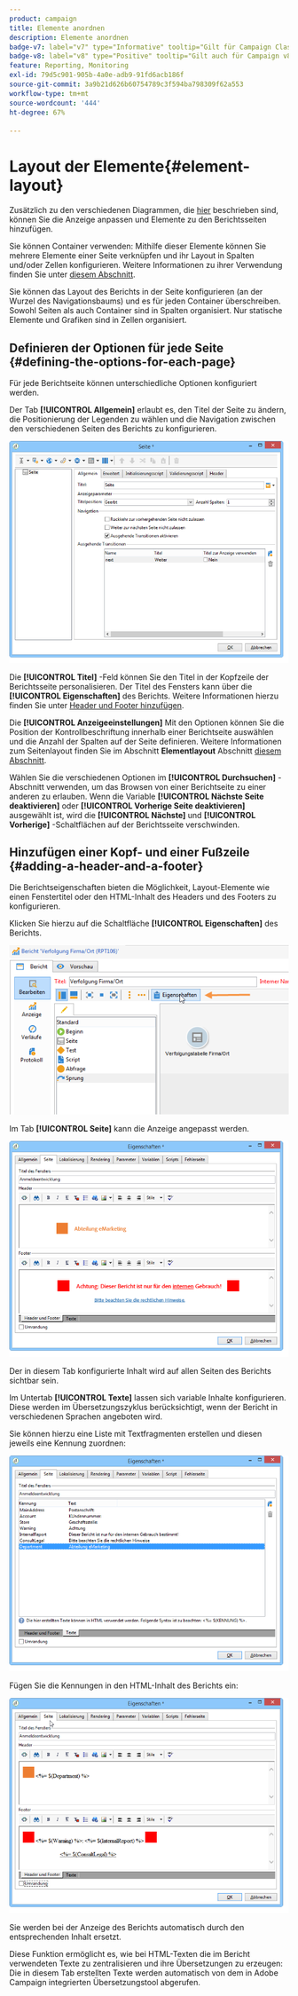 ```yaml
---
product: campaign
title: Elemente anordnen
description: Elemente anordnen
badge-v7: label="v7" type="Informative" tooltip="Gilt für Campaign Classic v7"
badge-v8: label="v8" type="Positive" tooltip="Gilt auch für Campaign v8"
feature: Reporting, Monitoring
exl-id: 79d5c901-905b-4a0e-adb9-91fd6acb186f
source-git-commit: 3a9b21d626b60754789c3f594ba798309f62a553
workflow-type: tm+mt
source-wordcount: '444'
ht-degree: 67%

---
```


# Layout der Elemente{#element-layout}



Zusätzlich zu den verschiedenen Diagrammen, die [hier](../../reporting/using/creating-a-chart.md#chart-types-and-variants) beschrieben sind, können Sie die Anzeige anpassen und Elemente zu den Berichtsseiten hinzufügen.

Sie können Container verwenden: Mithilfe dieser Elemente können Sie mehrere Elemente einer Seite verknüpfen und ihr Layout in Spalten und/oder Zellen konfigurieren. Weitere Informationen zu ihrer Verwendung finden Sie unter [diesem Abschnitt](../../web/using/defining-web-forms-layout.md#creating-containers).

Sie können das Layout des Berichts in der Seite konfigurieren (an der Wurzel des Navigationsbaums) und es für jeden Container überschreiben. Sowohl Seiten als auch Container sind in Spalten organisiert. Nur statische Elemente und Grafiken sind in Zellen organisiert.

## Definieren der Optionen für jede Seite {#defining-the-options-for-each-page}

Für jede Berichtseite können unterschiedliche Optionen konfiguriert werden.

Der Tab **[!UICONTROL Allgemein]** erlaubt es, den Titel der Seite zu ändern, die Positionierung der Legenden zu wählen und die Navigation zwischen den verschiedenen Seiten des Berichts zu konfigurieren.

![](assets/s_ncs_advuser_report_wizard_022.png)

Die **[!UICONTROL Titel]** -Feld können Sie den Titel in der Kopfzeile der Berichtsseite personalisieren. Der Titel des Fensters kann über die **[!UICONTROL Eigenschaften]** des Berichts. Weitere Informationen hierzu finden Sie unter [Header und Footer hinzufügen](#adding-a-header-and-a-footer).

Die **[!UICONTROL Anzeigeeinstellungen]** Mit den Optionen können Sie die Position der Kontrollbeschriftung innerhalb einer Berichtseite auswählen und die Anzahl der Spalten auf der Seite definieren. Weitere Informationen zum Seitenlayout finden Sie im Abschnitt **Elementlayout** Abschnitt [diesem Abschnitt](../../web/using/defining-web-forms-layout.md#positioning-the-fields-on-the-page).

Wählen Sie die verschiedenen Optionen im **[!UICONTROL Durchsuchen]** -Abschnitt verwenden, um das Browsen von einer Berichtseite zu einer anderen zu erlauben. Wenn die Variable **[!UICONTROL Nächste Seite deaktivieren]** oder **[!UICONTROL Vorherige Seite deaktivieren]** ausgewählt ist, wird die **[!UICONTROL Nächste]** und **[!UICONTROL Vorherige]** -Schaltflächen auf der Berichtsseite verschwinden.

## Hinzufügen einer Kopf- und einer Fußzeile {#adding-a-header-and-a-footer}

Die Berichtseigenschaften bieten die Möglichkeit, Layout-Elemente wie einen Fenstertitel oder den HTML-Inhalt des Headers und des Footers zu konfigurieren.

Klicken Sie hierzu auf die Schaltfläche **[!UICONTROL Eigenschaften]** des Berichts.

![](assets/reporting_properties.png)

Im Tab **[!UICONTROL Seite]** kann die Anzeige angepasst werden.

![](assets/s_ncs_advuser_report_properties_04.png)

Der in diesem Tab konfigurierte Inhalt wird auf allen Seiten des Berichts sichtbar sein.

Im Untertab **[!UICONTROL Texte]** lassen sich variable Inhalte konfigurieren. Diese werden im Übersetzungszyklus berücksichtigt, wenn der Bericht in verschiedenen Sprachen angeboten wird.

Sie können hierzu eine Liste mit Textfragmenten erstellen und diesen jeweils eine Kennung zuordnen:

![](assets/s_ncs_advuser_report_properties_04a.png)

Fügen Sie die Kennungen in den HTML-Inhalt des Berichts ein:

![](assets/s_ncs_advuser_report_properties_04b.png)

Sie werden bei der Anzeige des Berichts automatisch durch den entsprechenden Inhalt ersetzt.

Diese Funktion ermöglicht es, wie bei HTML-Texten die im Bericht verwendeten Texte zu zentralisieren und ihre Übersetzungen zu erzeugen: Die in diesem Tab erstellten Texte werden automatisch von dem in Adobe Campaign integrierten Übersetzungstool abgerufen.
